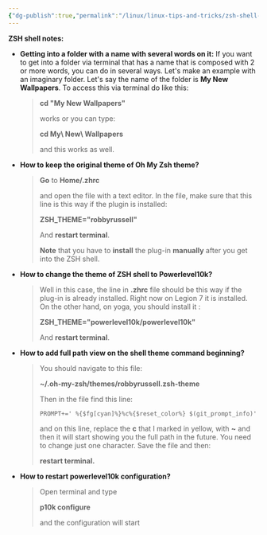 ```yaml
---
{"dg-publish":true,"permalink":"/linux/linux-tips-and-tricks/zsh-shell-notes/","noteIcon":""}
---
```


**ZSH shell notes:**

- **Getting into a folder with a name with several words on it:** If you want to get into a folder via terminal that has a name that is composed with 2 or more words, you can do in several ways. Let's make an example with an imaginary folder. Let's say the name of the folder is **My New Wallpapers**. To access this via terminal do like this:
	> **cd "My New Wallpapers"**
	> 
	> works or you can type:
	> 
	> **cd My\ New\ Wallpapers**
	> 
	> and this works as well.

- **How to keep the original theme of Oh My Zsh theme?**

	> **Go** to **Home/.zhrc**
	> 
	> and open the file with a text editor. In the file, make sure that this line is this way if the plugin is installed:
	> 
	> **ZSH_THEME="robbyrussell"**
	> 
	> And **restart terminal**.
	> 
	> **Note** that you have to **install** the plug-in **manually** after you get into the ZSH shell.

- **How to change the theme of ZSH shell to Powerlevel10k?**

	> Well in this case, the line in **.zhrc** file should be this way if the plug-in is already installed. Right now on Legion 7 it is installed. On the other hand, on yoga, you should install it :
	> 
	> **ZSH_THEME="powerlevel10k/powerlevel10k"**
	> 
	> And **restart terminal**.

- **How to add full path view on the shell theme command beginning?**

	> You should navigate to this file:
	> 
	> **~/.oh-my-zsh/themes/robbyrussell.zsh-theme**
	> 
	> Then in the file find this line:
	> 
	> `PROMPT+=' %{$fg[cyan]%}%c%{$reset_color%} $(git_prompt_info)'`
	> 
	> and on this line, replace the **c** that I marked in yellow, with **~** and then it will start showing you the full path in the future. You need to change just one character. Save the file and then:
	> 
	> **restart terminal.**

- **How to restart powerlevel10k configuration?**

	> Open terminal and type
	> 
	> **p10k configure**
	> 
	> and the configuration will start